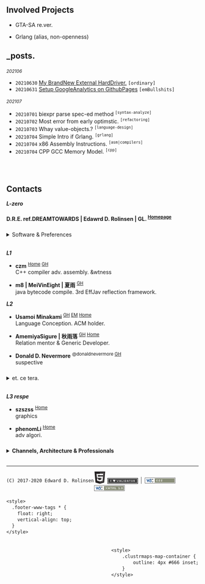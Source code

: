 

## Involved Projects

- GTA-SA re.ver.  

- Grlang (alias, non-openness)

[comment]: <> (- microcraft)

## _posts.

<small>*202106*</small>
- `20210630` [My BrandNew External HardDriver.](/blog/202106/my_brandnew_external_harddriver) `[ordinary]`
- `20210631` [Setup GoogleAnalytics on GithubPages](/blog/202106/setup_googleanalytics_on_githubpages)  `[emBullshits]`


<small>*202107*</small>
- `20210701` biexpr parse spec-ed method <sup>`[syntax-analyze]`</sup>
- `20210702` Most error from early optimstic. <sup>`[refactoring]`</sup>
- `20210703` Whay value-objects.?  <sup>`[language-design]`</sup>
- `20210704` Simple Intro if Grlang. <sup>`[grlang]`</sup>
- `20210704` x86 Assembly Instructions. <sup>`[asm|compilers]`</sup>
- `20210704` CPP GCC Memory Model. <sup>`[cpp]`</sup>

[comment]: <> (## Infs)

<br><br>

## Contacts

***L-zero***
#### D.R.E. ref.DREAMTOWARDS | Edawrd D. Rolinsen | GL. <sup>[Homepage]()</sup>

<details markdown="1" style="margin-top: 24px;">
  <summary> Software & Preferences</summary> <br>

[comment]: <> (- Perspubinfs)
  - <small>Integrated Development Environment. IDE.</small>  
    IntelliJ IDEA \| Clion \| Visual Studio Code \| ~~Visual Studio 17+~~
  - <small>Utilities</small>  
    Proxifier \| Clash
  - <small>Media</small>  
    Blender \| Photoshop \| Premiere Pro \| ~~Final Cut Pro~~
  - <small>Minecraft</small>  
    Mining \| Farming
  - <small>Series</small>  
    Prison Breaking / Narcos / LdP. / Breaking Bad
  - <small>Gam'es</small>  
    Euro Truck Simulator II. \| Cities: Skyline \| Plants vs Zombie. \| GTA V. SA. \| Farcry 
  - <small>Platform</small>  
    Pinterest \| Trello \| Discord \| Reddit \| Soundcloud
  - <small>OS.</small>  
    Microsoft Windows <small>_casual_latest_version.</small> \| MACOSX <small>_15_final.</small> \| Ubuntu <small>_16_final.</small>

<br>

- <small>Fav Musx.</small>
  - *Folklove (Inst.)* <small>&nbsp;/&nbsp; Kenichiro Nishihara; ESNO · Natural Relax presented by Folklove</small> <sup>&nbsp;#Jaz h.</sup>
  - *214 National Highway (Original Mix)* <small>&nbsp;/&nbsp; Melchi</small> <sup>&nbsp;#Progressive House</sup>
    
</details>
<br>

***L1***

- **czm** <sup>[Home](http://czm.sfclub.cc/archives/) [GH](http://czm.sfclub.cc/archives/) </sup>  
C++ compiler adv. assembly. &wtness

-  **m8 | MeiVinEight | 夏雨** <sup>[GH](MeiVinEight)</sup>  
java bytecode compile. 3rd EffJav reflection framework.

***L2***

- **Usamoi Minakami** <sup>[GH](https://github.com/Usamoi) [EM](usamoi@outlook.com) [Home](https://usamoi.com/) </sup>  
Language Conception. ACM holder.

- **AmemiyaSigure | 秋雨落** <sup>[GH](https://github.com/AmemiyaSigure) [Home](https://blog.rain.cx/) </sup>  
Relation mentor & Generic Developer.

- **Donald D. Nevermore** <sup>@donaldnevermore [GH](https://github.com/donaldnevermore) </sup>  
  suspective


<details markdown="1" style="margin-top: 24px;">
  <summary> et. ce tera. </summary> 

  - Chanots <sup>[GH](https://github.com/G0ld2N) </sup>  
    &kdns

  - Kevin CHEN <sup>[GH](https://github.com/KevinZonda) </sup>  
    funnyguy
  
  - Chanshiyu <sup>[Home](https://chanshiyu.com/) </sup>
  
  - Trii Hsia <sup>[Home](https://yumoe.com/) </sup>
  
  - *Lang J. Ron*
  
  - Makito's Notebook <sup>[Home](https://keep.moe/) </sup>
  
  - Ayaka Neko <sup>[Home](https://neko.ayaka.moe/) </sup>
  
  - Lowsfish <sup>[Home](https://lowsfish.com/) </sup>  
    clture
  
  - Chris <sup>[Home](https://chrisoft.org/) </sup>  
    clture

  - TheBadZhang <sup>[Home](https://thebadzhang.top/) </sup>  
    basic graphics, convex.
    
  - CompexStudio <sup> [Home](https://complexstudio.net/) </sup>
  
  - DavinciEvans <sup>[Home](https://davincievans.top/) [GH](https://github.com/DavinciEvans) </sup>

  - **Glavo** <sup>[GH](https://github.com/Glavo) </sup>  
    jdk news.
    
  - Tachibana Kanade

</details>

<br>

***L3 respe***


- **szszss** <sup>[Home](http://blog.hakugyokurou.net/) </sup>  
  graphics
  
- **phenomLi** <sup>[Home](https://github.com/phenomLi/Blog) </sup>  
  adv algori.




<details markdown="1" style="margin-top: 24px;">
  <summary> <b>Channels, Architecture & Professionals</b> </summary><br>
  

[comment]: <> (<details markdown="1" style="margin-top: 24px;"> <summary> <b>Channels</b> </summary><br>)
- Channels
  - <small>Music</small>  
    Chillhop Music | MrSuicideSheep | Waifu Wednesdays | Aviencloud | Ujico\* /Snail's House | Firefly Music | YUUKI MUSIC | Unmei Ongaku
  - <small>Relaxation</small>  
    ElenaLin | Mediastorm | JiangSenZhe | Destiny Whispers<sup>m. asmr</sup>
  
  - <small>Norm Gaming</small>
    - OMGcraft \| Shulkercraft \| D. Jofa
    - <small>Film</small>  
      James Harding<sup>The Find Overgrown</sup> \| Element Animation \| Black Plasma Studios \| Blue Monkey
    - <small>Building</small>  
      Keralis | JUNS MAB Minecraft | Archelaus | CraftyFoxe | Zaypixel | Silvarret | Folli | TheNeoCubest | Rinty-Craft
    - <small>Logs</small>  
      巢哥 | Onityan | Bes Joe Kampo
    - <small>Pvp</small>  
      Target3DGaming, RKY, Bitzel, fruitberries
    - <small>Otr</small>  
      RSparrow, Vučko100, Jimmy01, JANTSUU \| Grant Abbitt

[comment]: <> (</details><br>)

<br>

[comment]: <> (<details markdown="1"> <summary> <b>Architecture</b> </summary><br>)

- Architecture
  - Greenfield Minecraft
  - *Alpine*
  - Zeropoint55 <sup>[YT](https://www.youtube.com/channel/UC9SmMEm_jEWD03AJuH-0xow) Respectful broad r. clean Architecture.</sup>   
  - <small>Comp</small>  
    Kao<sup>[Home](https://beacons.page/kaomc) [YT](https://www.youtube.com/channel/UCmvcFn2ktjXO-BRCSc1AnoQ) </sup> | Mar. | Blisschen | cardboardman | きぃこ / kiiko

[comment]: <> (</details><br>)

<br>

[comment]: <> (<details markdown="1"> <summary> <b>Ultimate Terminators</b> </summary> <br>)
- Professional Technology
  - <small>Comm</small>
    - The Cherno
    - Makin' Stuff Look Good
  - <small>StepIn</small>
    - Mahan Pandey \| Briac \| Inigo Quilez
    - Sebastian Lague
    - Thinmatrix.
  - <small>Ex</small>
    - Erin Catto
  - <small>Advanced Surface</small>
    - Lin X \| ngildea
    - M. Cepero

[comment]: <> (</details>)

</details>
<br>


---
<div markdown="1" style="float: left;vertical-align: top;">

`(C) 2017-2020 Edward D. Rolinsen`

</div>

<div class="footer-www-tags">
    <a ><img src="/webstatic/html5_gray32.png"></a>
    <a href="https://validator.w3.org/check?uri=referer"><img src="/webstatic/I_heart_validator.png"></a>
    <hr style="width: 1px;height: 18px;display: inline-block;margin: 0 4px;background-color: #444;">
    <a style="margin-top: 1px;" href="https://validator.w3.org/check?uri=referer"><img src="/webstatic/valid_css.gif"></a>
    <a style="margin-top: 1px;" href="https://validator.w3.org/check?uri=referer"><img src="/webstatic/valid_xhtml_v1.gif"></a>

    <style>
      .footer-www-tags * {
        float: right;
        vertical-align: top;
      }
    </style>
</div>

<div style="/*margin: 0 auto;*/margin: 4px 0 0 8px;float: right;">
    <script type='text/javascript' id='clustrmaps' src='//cdn.clustrmaps.com/map_v2.js?cl=ffffff&w=160&t=t&d=c24h2ZCm-nJriSLvI3SZwuQtcx5PE1Yqk3v-ysPveQc'></script>

    <style>
        .clustrmaps-map-container {
            outline: 4px #666 inset;
        }
    </style>
</div>